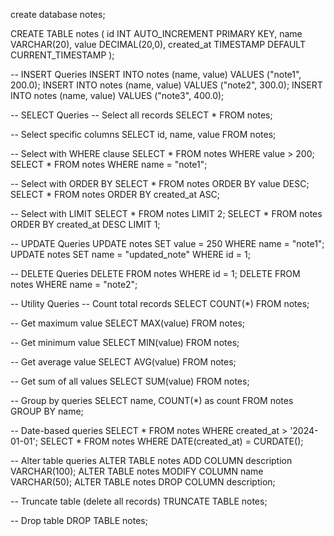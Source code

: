 create database notes;

CREATE TABLE notes (
    id INT AUTO_INCREMENT PRIMARY KEY,
    name VARCHAR(20),
    value DECIMAL(20,0),
    created_at TIMESTAMP DEFAULT CURRENT_TIMESTAMP
);

-- INSERT Queries
INSERT INTO notes (name, value) VALUES ("note1", 200.0);
INSERT INTO notes (name, value) VALUES ("note2", 300.0);
INSERT INTO notes (name, value) VALUES ("note3", 400.0);

-- SELECT Queries
-- Select all records
SELECT * FROM notes;

-- Select specific columns
SELECT id, name, value FROM notes;

-- Select with WHERE clause
SELECT * FROM notes WHERE value > 200;
SELECT * FROM notes WHERE name = "note1";

-- Select with ORDER BY
SELECT * FROM notes ORDER BY value DESC;
SELECT * FROM notes ORDER BY created_at ASC;

-- Select with LIMIT
SELECT * FROM notes LIMIT 2;
SELECT * FROM notes ORDER BY created_at DESC LIMIT 1;

-- UPDATE Queries
UPDATE notes SET value = 250 WHERE name = "note1";
UPDATE notes SET name = "updated_note" WHERE id = 1;

-- DELETE Queries
DELETE FROM notes WHERE id = 1;
DELETE FROM notes WHERE name = "note2";

-- Utility Queries
-- Count total records
SELECT COUNT(*) FROM notes;

-- Get maximum value
SELECT MAX(value) FROM notes;

-- Get minimum value
SELECT MIN(value) FROM notes;

-- Get average value
SELECT AVG(value) FROM notes;

-- Get sum of all values
SELECT SUM(value) FROM notes;

-- Group by queries
SELECT name, COUNT(*) as count FROM notes GROUP BY name;

-- Date-based queries
SELECT * FROM notes WHERE created_at > '2024-01-01';
SELECT * FROM notes WHERE DATE(created_at) = CURDATE();

-- Alter table queries
ALTER TABLE notes ADD COLUMN description VARCHAR(100);
ALTER TABLE notes MODIFY COLUMN name VARCHAR(50);
ALTER TABLE notes DROP COLUMN description;

-- Truncate table (delete all records)
TRUNCATE TABLE notes;

-- Drop table
DROP TABLE notes;

